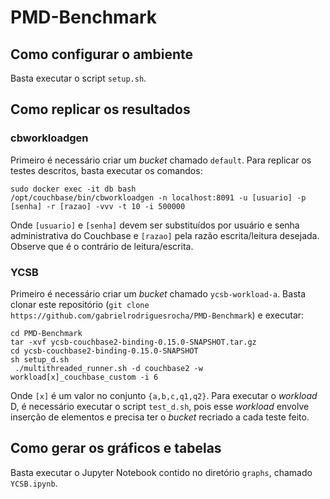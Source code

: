# PMD-Benchmark

## Como configurar o ambiente

Basta executar o script `setup.sh`.

## Como replicar os resultados

### cbworkloadgen

Primeiro é necessário criar um *bucket* chamado `default`.
Para replicar os testes descritos, basta executar os comandos:

```
sudo docker exec -it db bash
/opt/couchbase/bin/cbworkloadgen -n localhost:8091 -u [usuario] -p [senha] -r [razao] -vvv -t 10 -i 500000
```

Onde `[usuario]` e `[senha]` devem ser substituídos por usuário e senha administrativa do Couchbase e `[razao]` pela razão escrita/leitura desejada. Observe que é o contrário de leitura/escrita. 

### YCSB
Primeiro é necessário criar um *bucket* chamado `ycsb-workload-a`.
Basta clonar este repositório (`git clone https://github.com/gabrielrodriguesrocha/PMD-Benchmark`) e executar:

```
cd PMD-Benchmark
tar -xvf ycsb-couchbase2-binding-0.15.0-SNAPSHOT.tar.gz
cd ycsb-couchbase2-binding-0.15.0-SNAPSHOT
sh setup_d.sh
 ./multithreaded_runner.sh -d couchbase2 -w workload[x]_couchbase_custom -i 6
```

Onde `[x]` é um valor no conjunto `{a,b,c,q1,q2}`. Para executar o *workload* D, é necessário executar o script `test_d.sh`, pois esse *workload* envolve inserção de elementos e precisa ter o *bucket* recriado a cada teste feito.

## Como gerar os gráficos e tabelas

Basta executar o Jupyter Notebook contido no diretório `graphs`, chamado `YCSB.ipynb`.
